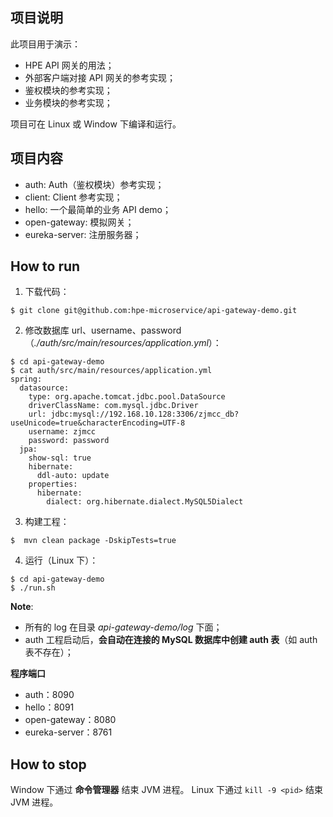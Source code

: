 ## 项目说明
此项目用于演示：

- HPE API 网关的用法；
- 外部客户端对接 API 网关的参考实现；
- 鉴权模块的参考实现；
- 业务模块的参考实现；

项目可在 Linux 或 Window 下编译和运行。

## 项目内容
- auth: Auth（鉴权模块）参考实现；
- client: Client 参考实现；
- hello: 一个最简单的业务 API demo；
- open-gateway: 模拟网关；
- eureka-server: 注册服务器；

## How to run
1. 下载代码：
``` shell
$ git clone git@github.com:hpe-microservice/api-gateway-demo.git
```
2. 修改数据库 url、username、password（*./auth/src/main/resources/application.yml*）：
``` shell
$ cd api-gateway-demo
$ cat auth/src/main/resources/application.yml
spring:
  datasource:
    type: org.apache.tomcat.jdbc.pool.DataSource
    driverClassName: com.mysql.jdbc.Driver
    url: jdbc:mysql://192.168.10.128:3306/zjmcc_db?useUnicode=true&characterEncoding=UTF-8
    username: zjmcc
    password: password
  jpa:
    show-sql: true
    hibernate:
      ddl-auto: update
    properties:
      hibernate:
        dialect: org.hibernate.dialect.MySQL5Dialect
```
3. 构建工程：
``` shell
$  mvn clean package -DskipTests=true
```
4. 运行（Linux 下）：
``` shell
$ cd api-gateway-demo
$ ./run.sh
```

**Note**:

- 所有的 log 在目录 *api-gateway-demo/log* 下面；
- auth 工程启动后，**会自动在连接的 MySQL 数据库中创建 auth 表**（如 auth 表不存在）；

**程序端口**

- auth：8090
- hello：8091
- open-gateway：8080
- eureka-server：8761

## How to stop
Window 下通过 **命令管理器** 结束 JVM 进程。
Linux 下通过 `kill -9 <pid>` 结束 JVM 进程。
